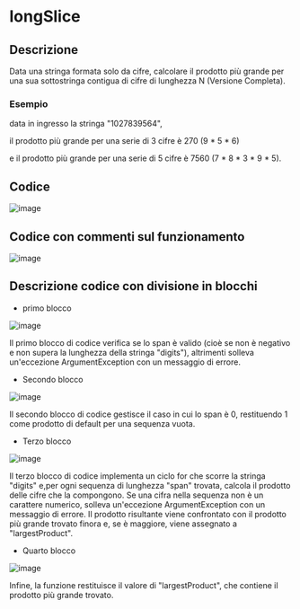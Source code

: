 # longSlice

## Descrizione
Data una stringa formata solo da cifre, calcolare il prodotto più grande per una sua sottostringa contigua di cifre di lunghezza N (Versione Completa).
### Esempio
data in ingresso la stringa "1027839564", 

il prodotto più grande per una serie di 3 cifre è 270 (9 * 5 * 6)

e il prodotto più grande per una serie di 5 cifre è 7560 (7 * 8 * 3 * 9 * 5).


## Codice

![image](https://user-images.githubusercontent.com/127590071/235312616-7b9cb8a1-a31e-4dfc-8705-36461acf8dc2.png)

## Codice con commenti sul funzionamento

![image](https://user-images.githubusercontent.com/127590071/235312990-96bdb128-f0bf-414c-b608-4c7232608695.png)


## Descrizione codice con divisione in blocchi

* primo blocco

![image](https://user-images.githubusercontent.com/127590071/235313038-57ced551-38d0-4b51-9d68-195264bd4d29.png)
  
Il primo blocco di codice verifica se lo span è valido (cioè se non è negativo e non supera la lunghezza della stringa "digits"), altrimenti solleva un'eccezione ArgumentException con un messaggio di errore. 

* Secondo blocco

![image](https://user-images.githubusercontent.com/127590071/235313173-2aa227f1-4709-4f93-b300-d876feb7e618.png)

Il secondo blocco di codice gestisce il caso in cui lo span è 0, restituendo 1 come prodotto di default per una sequenza vuota.

* Terzo blocco

![image](https://user-images.githubusercontent.com/127590071/235313210-68986863-5755-44be-bf11-3f2494609051.png)

Il terzo blocco di codice implementa un ciclo for che scorre la stringa "digits" e,per ogni sequenza di lunghezza "span" trovata, calcola il prodotto delle cifre che la compongono. Se una cifra nella sequenza non è un carattere numerico, solleva un'eccezione ArgumentException con un messaggio di errore.
Il prodotto risultante viene confrontato con il prodotto più grande trovato finora e, se è maggiore, viene assegnato a "largestProduct".

* Quarto blocco

![image](https://user-images.githubusercontent.com/127590071/235313267-c1343dc9-478b-4dab-a10f-48e7d7f36a0f.png)

Infine, la funzione restituisce il valore di "largestProduct", che contiene il prodotto più grande trovato.
